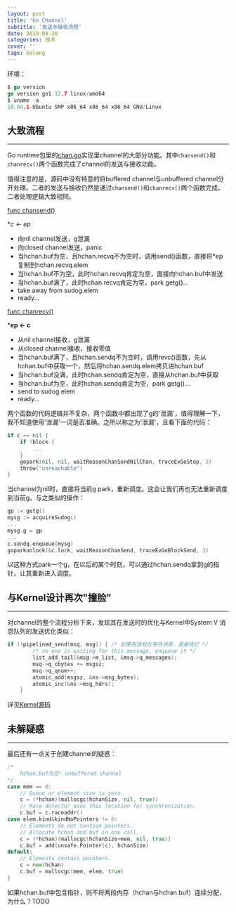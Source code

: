 ```yaml
---
layout: post
title: 'Go Channel'
subtitle: '发送与接收流程'
date: 2019-08-30
categories: 技术
cover: ''
tags: Golang
---
```


环境：
```go
$ go version
go version go1.12.7 linux/amd64
$ uname -a
18.04.1-Ubuntu SMP x86_64 x86_64 x86_64 GNU/Linux
```

## 大致流程
___

Go runtime包里的[chan.go](https://github.com/golang/go/blob/master/src/runtime/chan.go)实现里channel的大部分功能。其中`chansend()`和`chanrecv()`两个函数完成了channel的发送与接收功能。

值得注意的是，源码中没有特意的将buffered channel与unbuffered channel分开处理。二者的发送与接收仍然是通过`chansend()`和`chanrecv()`两个函数完成。二者处理逻辑大致相同。

[func chansend()](https://github.com/golang/go/blob/master/src/runtime/chan.go#L142)

**c <- *ep**

- 向nil channel发送，g泄漏
- 向closed channel发送，panic
- 当hchan.buf为空，且hchan.recvq不为空时，调用send()函数，直接将*ep复制到hchan.recvq.elem
- 当hchan.buf不为空，此时hchan.recvq肯定为空，直接向hchan.buf中发送
- 当hchan.buf满了，此时hchan.recvq肯定为空，park getg()...
- take away from sudog.elem
- ready...

[func chanrecv()](https://github.com/golang/go/blob/master/src/runtime/chan.go#L421)

***ep <- c**

- 从nil channel接收，g泄漏
- 从closed channel接收，接收零值
- 当hchan.buf满了，且hchan.sendq不为空时，调用revc()函数，先从hchan.buf中获取一个，然后将hchan.sendq.elem拷贝进hchan.buf
- 当hchan.buf没满，此时hchan.sendq肯定为空，直接从hchan.buf中获取
- 当hchan.buf为空，此时hchan.sendq肯定为空，park getg()...
- send to sudog.elem
- ready...

两个函数的代码逻辑并不复杂，两个函数中都出现了g的'泄漏'，值得理解一下，我不知道使用'泄漏'一词是否准确。之所以称之为'泄漏'，且看下面的代码：

```go
if c == nil {
	if !block {
        ...
	}
	gopark(nil, nil, waitReasonChanSendNilChan, traceEvGoStop, 2)
	throw("unreachable")
}
```
当channel为nil时，直接将当前g park，重新调度。这会让我们再也无法重新调度到当前g。与之类似的操作：
```go
gp := getg()
mysg := acquireSudog()
...
mysg.g = gp
...
c.sendq.enqueue(mysg)
goparkunlock(&c.lock, waitReasonChanSend, traceEvGoBlockSend, 3)
```
以这种方式park一个g，在以后的某个时刻，可以通过hchan.sendq拿到g的指针，让其重新进入调度。

## 与Kernel设计再次"撞脸"
___

对channel的整个流程分析下来，发现其在发送时的优化与Kernel中System V 消息队列的发送优化类似：

```c
if (!pipelined_send(msq, msg)) { /* 如果有进程在等待消息，直接给它 */
		/* no one is waiting for this message, enqueue it */
		list_add_tail(&msg->m_list, &msq->q_messages);
		msq->q_cbytes += msgsz;
		msq->q_qnum++;
		atomic_add(msgsz, &ns->msg_bytes);
		atomic_inc(&ns->msg_hdrs);
	}
```
详见[Kernel源码](https://elixir.bootlin.com/linux/v3.2.44/source/ipc/msg.c#L706)

## 未解疑惑
___

最后还有一点关于创建channel的疑惑：
```go
/*
	hchan.buf为空: unbuffered channel
*/
case mem == 0:
	// Queue or element size is zero.
	c = (*hchan)(mallocgc(hchanSize, nil, true))
	// Race detector uses this location for synchronization.
	c.buf = c.raceaddr()
case elem.kind&kindNoPointers != 0:
	// Elements do not contain pointers.
	// Allocate hchan and buf in one call.
	c = (*hchan)(mallocgc(hchanSize+mem, nil, true))
	c.buf = add(unsafe.Pointer(c), hchanSize)
default:
	// Elements contain pointers.
	c = new(hchan)
	c.buf = mallocgc(mem, elem, true)
}
```
如果hchan.buf中包含指针，则不将两段内存（hchan与hchan.buf）连续分配，为什么？TODO